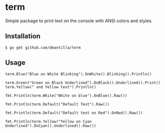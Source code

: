 # term

Simple package to print text on the console with ANSI colors and styles.

## Installation

    $ go get github.com/dmantilla/term

## Usage

    term.Blue("Blue on White Blinking").OnWhite().Blinking().Println()
	
    term.Green("Green on Black Underlined").OnBlack().Underlined().Print()
    term.Yellow(" and Yellow text").Println()
	
    fmt.Println(term.White("White on blue").OnBlue().Raw())
	
    fmt.Println(term.Default("Default Text").Raw())
	
    fmt.Println(term.Default("Default text on Red").OnRed().Raw())
	
    fmt.Println(term.Yellow("Yellow on Cyan Underlined").OnCyan().Underlined().Raw())
	
